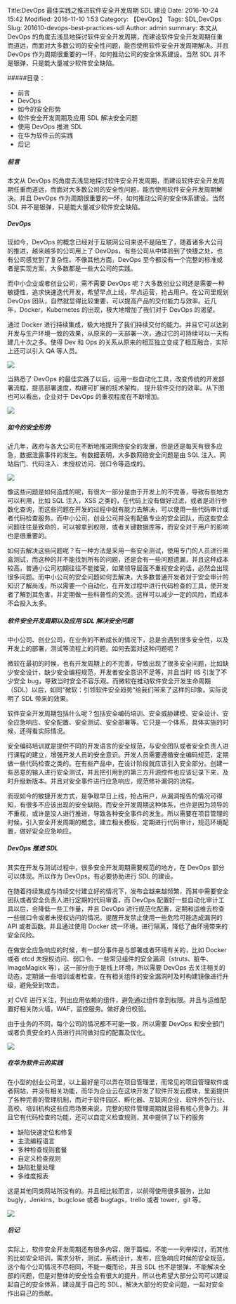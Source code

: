Title:DevOps 最佳实践之推进软件安全开发周期 SDL 建设
Date: 2016-10-24 15:42
Modified: 2016-11-10 1:53
Category: 【DevOps】
Tags: SDL,DevOps
Slug: 201610-devops-best-practices-sdl
Author: admin
summary: 本文从 DevOps 的角度去浅显地探讨软件安全开发周期，而建设软件安全开发周期任重而道远，而面对大多数公司的安全性问题，能否使用软件安全开发周期解决。并且 DevOps 作为周期很重要的一环，如何推动公司的安全体系建设。当然 SDL 并不是银弹，只是能大量减少软件安全缺陷。

#####目录：

+ 前言
+ DevOps
+ 如今的安全形势
+ 软件安全开发周期及应用 SDL 解决安全问题
+ 使用 DevOps 推进 SDL
+ 在华为软件云的实践
+ 后记

##### 前言

本文从 DevOps 的角度去浅显地探讨软件安全开发周期，而建设软件安全开发周期任重而道远，而面对大多数公司的安全性问题，能否使用软件安全开发周期解决。并且 DevOps 作为周期很重要的一环，如何推动公司的安全体系建设。当然 SDL 并不是银弹，只是能大量减少软件安全缺陷。

##### DevOps

现如今，DevOps 的概念已经对于互联网公司来说不是陌生了，随着诸多大公司的推进，越来越多的公司用上了 DevOps，有些公司从中体验到了快捷之处，也有公司感觉到了复杂性。不像其他方面，DevOps 至今都没有一个完整的标准或者是实现方案，大多数都是一些大公司的实践。

而中小企业或者创业公司，需不需要 DevOps 呢？大多数创业公司还是需要一种敏捷性，追求快速迭代开发，希望早点上线，早点运营，抢占用户。在公司里规划 DevOps 团队，自然就显得比较重要，可以提高产品的交付能力与效率。近几年，Docker，Kubernetes 的出现，极大地增加了我们对于 DevOps 的渴望。

通过 Docker 进行持续集成，极大地提升了我们持续交付的能力。并且它可以达到开发与生产环境一致的效果，从原来的一天部署一次，通过它的可持续可以一天构建几十次之多。使得 Dev 和 Ops 的关系从原来的相互独立变成了相互融合，实际上还可以引入 QA 等人员。

<img src="https://oijlbmkg8.qnssl.com/blog201610-devops-best-practices-sdl-1.png" class="responsive-img">

当熟悉了 DevOps 的最佳实践了以后，运用一些自动化工具，改变传统的开发部署流程，提高部署速度，构建可扩展的技术架构，
提升软件交付的效率。从下图也可以看出，企业对于 DevOps 的重视程度在不断增加。

<img src="https://oijlbmkg8.qnssl.com/blog201610-devops-best-practices-sdl-2.png" class="responsive-img">

##### 如今的安全形势

近几年，政府与各大公司在不断地推进网络安全的发展，但是还是每天有很多应急，数据泄露事件的发生。有数据表明，大多数网络安全问题是由 SQL 注入、网站后门、代码注入、未授权访问、弱口令等造成的。

<img src="https://oijlbmkg8.qnssl.com/blog201610-devops-best-practices-sdl-3.png" class="responsive-img">

像这些问题是如何造成的呢，有很大一部分是由于开发上的不完善，导致有些地方可以利用，比如 SQL 注入，XSS 之类的，在代码上没有做好过滤，或者是进行参数化查询，而这些问题在开发的过程中就有能力去解决，可以使用一些代码审计或者代码检查服务。而中小公司，创业公司并没有配备专业的安全团队，而这些安全问题往往是致命的，可以被拿到权限，或者关键数据库等，而安全对于用户的影响也是很重要的。

如何去解决这些问题呢？有一种方法是采用一些安全测试，使用专门的人员进行黑盒测试，而这种的并不能找到所有的问题，还是会有一些问题遗漏，并且这种成本较高，普通小公司初期往往不能接受，如果领导层面不重视安全的话，必然会出现很多问题。而中小公司的安全问题如何去解决，大多数普通开发者对于安全审计的知识了解尚浅，所以需要一个自动化，在开发过程中进行代码检查的工具，使开发者了解到其危害，并定期做一些科普性的交流。这样可以减少一定的风险，而成本不会投入太多。

##### 软件安全开发周期以及应用 SDL 解决安全问题

中小公司、创业公司，在业务的不断成长的情况下，总是会遇到很多安全性，以及开发上的部署，测试等流程上的问题。如何去面对这种问题呢？

微软在最初的时候，也有开发周期上的不完善，导致出现了很多安全问题，比如缺少安全设计，缺少安全编程规范，开发者安全意识不足等，并且当时 IIS 引发了不少安全 bug，导致当时安全不容乐观。而微软在推动软件安全开发生命周期（SDL）以后，如同“微软：引领软件安全趋势”给我们带来了这样的印象。实际说明了 SDL 带来的效果。

软件安全开发周期包括什么呢？包括安全编码培训、安全威胁建模、安全设计、安全应急响应、安全配置、安全测试、安全部署等。它只是一个体系，具体实施的时候，还得看实际情况。

安全编码培训就是提供不同的开发语言的安全规范，与安全团队或者安全负责人进行课程的建立，增强开发人员的安全意识。开发人员需要遵循安全编码规范，定期做一些代码检查之类的。在有些产品中，在设计阶段就应该引入安全部分。创建一些恶意的输入进行安全测试，并且把引用到的第三方开源控件也应该记录下来，及时升级新版本。并且对安全事件进行应急响应，规范修补漏洞的流程。

而现如今的敏捷开发方式，是争取早日上线，抢占用户，从漏洞报告的情况可得知，有很多不应该出现的安全缺陷。而安全开发周期这种体系，也许是因为领导的不重视，或许是没人进行推进，导致各种安全事件的发生。所以需要在项目管理的时候，引入安全开发周期的概念，建立相关模板，定期进行代码审计，规范环境配置，做好安全应急响应。

##### DevOps 推进 SDL

其实在开发与测试过程中，很多安全开发周期需要规范的地方，在 DevOps 部分可以体现。所以作为 DevOps。有必要协助进行 SDL 的建设。

在随着持续集成与持续交付建立好的情况下，发布会越来越频繁，而其中需要安全团队或者安全负责人进行定期的代码审查，而 DevOps 配置好一些自动化审计工具以后，会降低一些工作量，并且 DevOps 进行规范化配置，定期和运维去检查一些弱口令或者未授权访问的情况。提醒开发禁止使用一些危险可能造成漏洞的 API 或者函数。并且通过使用 Docker 统一环境，进行隔离，降低了由环境带来的安全风险。

在做安全应急响应的时候，有一部分事件是与部署或者环境有关的，比如 Docker 或者 etcd 未授权访问、弱口令、一些常见组件的安全漏洞（struts、脏牛、ImageMagick 等），这一部分由于是线上环境，所以需要 DevOps 去关注相关的动态，定期做一些培训或者检查，在有相关组件的安全漏洞时及时构建镜像进行升级，避免受到攻击。

对 CVE 进行关注，列出应用依赖的组件，避免通过组件拿到权限。并且与运维配置好相关防火墙，WAF，监控服务。做好身份校验。

由于业务的不同，每个公司的情况都不可能一致，所以需要 DevOps 和安全部门或者负责安全的人员进行共同做对应的配置及优化。

<img src="https://oijlbmkg8.qnssl.com/blog201610-devops-best-practices-sdl-4.png" class="responsive-img">

##### 在华为软件云的实践

在小型的创业公司里，以上最好是可以弄在项目管理里，而常见的项目管理软件或者网站，并没有相关功能，而华为企业云在这块开发了软件开发云模块，里面提供了各种完善的管理机制，而对于软件园区、孵化器、互联网企业、软件外包行业、高校、培训机构这些应用场景来说，完整的软件管理周期就显得有核心竞争力。并且它有代码检查的功能，还可以自定义检查规则，其中提供了以下的服务

+ 缺陷快速定位和修复
+ 主流编程语言
+ 多种检查规则套餐
+ 自定义检查规则
+ 缺陷批量处理
+ 多维度报表

这是其他同类网站所没有的。并且相比较而言，以前得使用很多服务，比如 bugly，Jenkins，bugclose 或者 bugtags，trello 或者 tower，git 等。

<img src="https://oijlbmkg8.qnssl.com/blog201610-devops-best-practices-sdl-5.png" class="responsive-img">

##### 后记

实际上，软件安全开发周期还有很多内容，限于篇幅，不能一一列举探讨，而其他的比如安全培训，需求分析，测试，系统设计，发布，应急响应时候的安全规范，这个每个公司情况不尽相同，不能一概而论，并且 SDL 也不是银弹，不能解决全部的问题，但是对整体的安全性会有很大的提升，所以也希望大部分公司可以建设起自己的安全体系，建设属于自己的 SDL，解决大部分的安全问题，一起对安全作出自己的贡献。